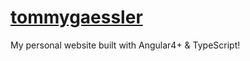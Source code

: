# [tommygaessler](http://tommygaessler.com)

My personal website built with Angular4+ & TypeScript!

